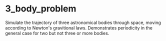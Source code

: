 # 3_body_problem

Simulate the trajectory of three astronomical bodies through space, moving according to Newton's gravitional laws.  Demonstrates periodicity 
in the general case for two but not three or more bodies.
